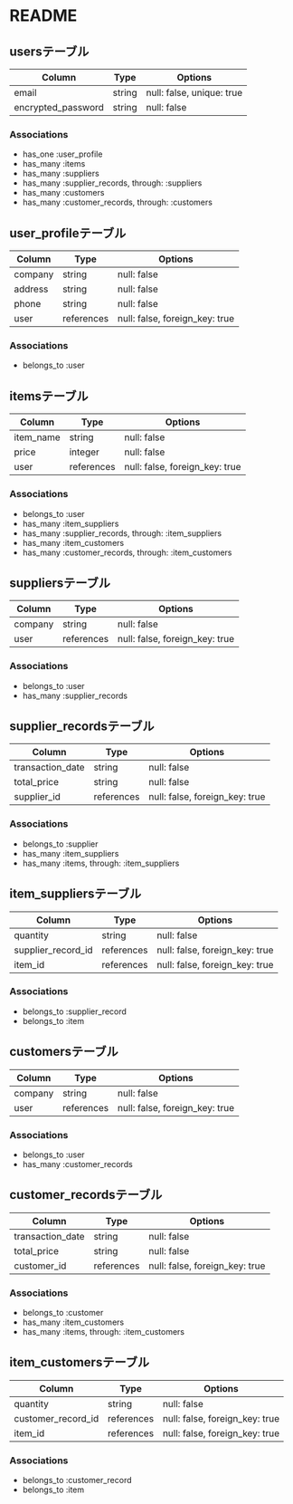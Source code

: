 # README

## usersテーブル

| Column             | Type   | Options                   |
|--------------------|--------|---------------------------|
| email              | string | null: false, unique: true |
| encrypted_password | string | null: false               |

### Associations

- has_one :user_profile
- has_many :items
- has_many :suppliers
- has_many :supplier_records, through: :suppliers
- has_many :customers
- has_many :customer_records, through: :customers

## user_profileテーブル

| Column  | Type       | Options                        |
|---------|------------|--------------------------------|
| company | string     | null: false                    |
| address | string     | null: false                    |
| phone   | string     | null: false                    |
| user    | references | null: false, foreign_key: true |

### Associations

- belongs_to :user

## itemsテーブル

| Column    | Type       | Options                        |
|-----------|------------|--------------------------------|
| item_name | string     | null: false                    |
| price     | integer    | null: false                    |
| user      | references | null: false, foreign_key: true |

### Associations

- belongs_to :user
- has_many :item_suppliers
- has_many :supplier_records, through: :item_suppliers
- has_many :item_customers
- has_many :customer_records, through: :item_customers

## suppliersテーブル

| Column  | Type       | Options                        |
|---------|------------|--------------------------------|
| company | string     | null: false                    |
| user    | references | null: false, foreign_key: true |

### Associations

- belongs_to :user
- has_many :supplier_records

## supplier_recordsテーブル

| Column           | Type       | Options                        |
|------------------|------------|--------------------------------|
| transaction_date | string     | null: false                    |
| total_price      | string     | null: false                    |
| supplier_id      | references | null: false, foreign_key: true |

### Associations

- belongs_to :supplier
- has_many :item_suppliers
- has_many :items, through: :item_suppliers

## item_suppliersテーブル

| Column             | Type       | Options                        |
|--------------------|------------|--------------------------------|
| quantity           | string     | null: false                    |
| supplier_record_id | references | null: false, foreign_key: true |
| item_id            | references | null: false, foreign_key: true |

### Associations

- belongs_to :supplier_record
- belongs_to :item

## customersテーブル

| Column  | Type       | Options                        |
|---------|------------|--------------------------------|
| company | string     | null: false                    |
| user    | references | null: false, foreign_key: true |

### Associations

- belongs_to :user
- has_many :customer_records

## customer_recordsテーブル

| Column           | Type       | Options                        |
|------------------|------------|--------------------------------|
| transaction_date | string     | null: false                    |
| total_price      | string     | null: false                    |
| customer_id      | references | null: false, foreign_key: true |

### Associations

- belongs_to :customer
- has_many :item_customers
- has_many :items, through: :item_customers

## item_customersテーブル

| Column             | Type       | Options                        |
|--------------------|------------|--------------------------------|
| quantity           | string     | null: false                    |
| customer_record_id | references | null: false, foreign_key: true |
| item_id            | references | null: false, foreign_key: true |

### Associations

- belongs_to :customer_record
- belongs_to :item
